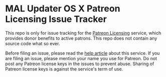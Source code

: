 # MAL Updater OS X Patreon Licensing Issue Tracker
This repo is only for issue tracking for the [Patreon Licensing](https://patreonlicensing.malupdaterosx.moe) service, which provides donor benefits to active patrons. This repo does not contain any source code what so ever.

Before filing an issue, please read the [help article](https://help.malupdaterosx.moe/patreon-licensing/) about this service. If you are filing an issue, please mention your name you use for Patreon. Do not post any Patreon license keys in the issues to prevent abuse. Sharing of Patreon license keys is against the service's term of use.
